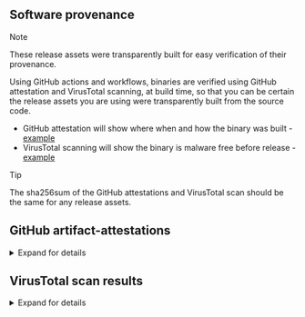 ## Software provenance

> [!NOTE]
> These release assets were transparently built for easy verification of their provenance.

Using GitHub actions and workflows, binaries are verified using GitHub attestation and VirusTotal scanning, at build time, so that you can be certain the release assets you are using were transparently built from the source code.

- GitHub attestation will show where when and how the binary was built - [example](https://github.com/userdocs/iperf3-static/attestations/2474371)
- VirusTotal scanning will show the binary is malware free before release - [example](https://www.virustotal.com/gui/file/42647b55aae08c3b581e78e1a6bcadf2c7715d4edfc2c842ecbb194b0b47b084)

> [!TIP]
> The sha256sum of the GitHub attestations and VirusTotal scan should be the same for any release assets.

## GitHub artifact-attestations

<details closed>
<summary>Expand for details</summary>

Binaries built from the release of `3.17.1+` use [actions/attest-build-provenance](https://github.com/actions/attest-build-provenance) - [Github Docs](https://docs.github.com/en/actions/security-for-github-actions/using-artifact-attestations/using-artifact-attestations-to-establish-provenance-for-builds#verifying-artifact-attestations-with-the-github-cli)

For example: using `gh` cli - [manual](https://cli.github.com/manual/gh_attestation_verify)

```bash
gh attestation verify iperf3-amd64 -o userdocs
```

</details>

<!-- split file -->

## VirusTotal scan results

<details closed>
<summary>Expand for details</summary>

Links to scan results

[iperf3-amd64]()

[iperf3-amd64-win]()

[iperf3-amd64-win-openssl]()

[iperf3-amd64-osx-13]()

[iperf3-arm64-osx-14]()

[iperf3-arm32v6]()

[iperf3-arm32v7]()

[iperf3-arm64v8]()

[iperf3-i386]()

[iperf3-ppc64le]()

[iperf3-riscv64]()

[iperf3-s390x]()

</details>
